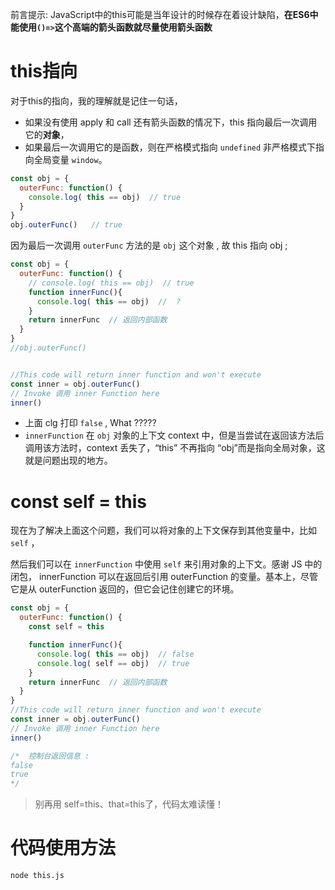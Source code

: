 前言提示:  JavaScript中的this可能是当年设计的时候存在着设计缺陷，**在ES6中能使用`()=>`这个高端的箭头函数就尽量使用箭头函数**



# this指向

对于this的指向，我的理解就是记住一句话，

- 如果没有使用 apply 和 call 还有箭头函数的情况下，this 指向最后一次调用它的**对象**， 
- 如果最后一次调用它的是函数，则在严格模式指向 `undefined` 非严格模式下指向全局变量 `window`。



```js
const obj = {
  outerFunc: function() {
    console.log( this == obj)  // true
  }
}
obj.outerFunc()   // true
```

因为最后一次调用 `outerFunc` 方法的是 `obj` 这个对象 , 故 this 指向 obj ;



```js
const obj = {
  outerFunc: function() {
    // console.log( this == obj)  // true
    function innerFunc(){
      console.log( this == obj)  //  ?
    }
    return innerFunc  // 返回内部函数
  }
}
//obj.outerFunc()


//This code will return inner function and won't execute
const inner = obj.outerFunc()
// Invoke 调用 inner Function here
inner()
```

- 上面 clg 打印 `false`  , What ????? 
- `innerFunction`  在 `obj`  对象的上下文 context 中，但是当尝试在返回该方法后调用该方法时，context 丢失了，“this” 不再指向 “obj”而是指向全局对象，这就是问题出现的地方。



# const self = this

现在为了解决上面这个问题，我们可以将对象的上下文保存到其他变量中，比如 `self`  ，

然后我们可以在 `innerFunction` 中使用 `self` 来引用对象的上下文。感谢  JS  中的闭包， innerFunction 可以在返回后引用 outerFunction 的变量。基本上，尽管它是从 outerFunction 返回的，但它会记住创建它的环境。

```js
const obj = {
  outerFunc: function() {
    const self = this

    function innerFunc(){
      console.log( this == obj)  // false
      console.log( self == obj)  // true
    }
    return innerFunc  // 返回内部函数
  }
}
//This code will return inner function and won't execute
const inner = obj.outerFunc()
// Invoke 调用 inner Function here
inner()

/*  控制台返回信息 : 
false
true
*/
```



> 别再用 self=this、that=this了，代码太难读懂！







# 代码使用方法

```bash
node this.js
```


